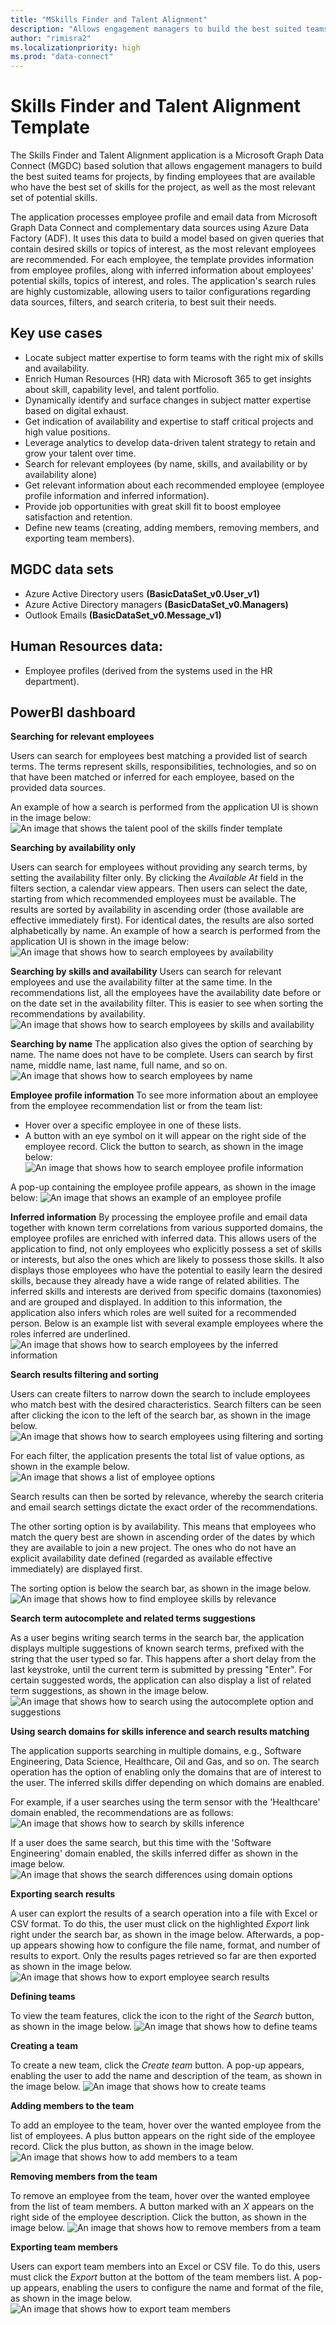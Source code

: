 ```yaml
---
title: "MSkills Finder and Talent Alignment"
description: "Allows engagement managers to build the best suited teams for projects."
author: "rimisra2"
ms.localizationpriority: high
ms.prod: "data-connect"
---
```


# Skills Finder and Talent Alignment Template

The Skills Finder and Talent Alignment application is a Microsoft Graph Data Connect (MGDC) based solution that allows engagement managers to build the best suited teams for projects, by finding employees that are available who have the best set of skills for the project, as well as the most relevant set of potential skills. 
 
The application processes employee profile and email data from Microsoft Graph Data Connect and complementary data sources using Azure Data Factory (ADF). It uses this data to build a model based on given queries that contain desired skills or topics of interest, as the most relevant employees are recommended. For each employee, the template provides information from employee profiles, along with inferred information about employees' potential skills, topics of interest, and roles. 
The application's search rules are highly customizable, allowing users to tailor configurations regarding data sources, filters, and search criteria, to best suit their needs. 

## Key use cases 
- Locate subject matter expertise to form teams with the right mix of skills and availability.  
- Enrich Human Resources (HR) data with Microsoft 365 to get insights about skill, capability level, and talent portfolio.  
- Dynamically identify and surface changes in subject matter expertise based on digital exhaust. 
- Get indication of availability and expertise to staff critical projects and high value positions. 
- Leverage analytics to develop data-driven talent strategy to retain and grow your talent over time. 
- Search for relevant employees (by name, skills, and availability or by availability alone) 
- Get relevant information about each recommended employee (employee profile information and inferred information). 
- Provide job opportunities with great skill fit to boost employee satisfaction and retention. 
- Define new teams (creating, adding members, removing members, and exporting team members). 

## MGDC data sets 
- Azure Active Directory users **(BasicDataSet_v0.User_v1)**
- Azure Active Directory managers **(BasicDataSet_v0.Managers)**
- Outlook Emails **(BasicDataSet_v0.Message_v1)** 

## Human Resources data:  

- Employee profiles (derived from the systems used in the HR department). 

## PowerBI dashboard 

**Searching for relevant employees**

Users can search for employees best matching a provided list of search terms. The terms represent skills, responsibilities, technologies, and so on that have been matched or inferred for each employee, based on the provided data sources. 

An example of how a search is performed from the application UI is shown in the image below: 
![An image that shows the talent pool of the skills finder template](images/data-connect-templates-skills-pool.png)

**Searching by availability only** 

Users can search for employees without providing any search terms, by setting the availability filter only. By clicking the *Available At* field in the filters section, a calendar view appears. Then users can select the date, starting from which recommended employees must be available. The results are sorted by availability in ascending order (those available are effective immediately first). For identical dates, the results are also sorted alphabetically by name. 
An example of how a search is performed from the application UI is shown in the image below: 
![An image that shows how to search employees by availability](images/data-connect-templates-skills-talent.png)

**Searching by skills and availability** 
Users can search for relevant employees and use the availability filter at the same time. In the recommendations list, all the employees have the availability date before or on the date set in the availability filter. This is easier to see when sorting the recommendations by availability. 
![An image that shows how to search employees by skills and availability](images/data-connect-templates-skills-searching.png)

**Searching by name** 
The application also gives the option of searching by name. The name does not have to be complete. Users can search by first name, middle name, last name, full name, and so on.
![An image that shows how to search employees by name](images/data-connect-templates-skills-name.png)

**Employee profile information** 
To see more information about an employee from the employee recommendation list or from the team list: 

- Hover over a specific employee in one of these lists. 
- A button with an eye symbol on it will appear on the right side of the employee record. Click the button to search, as shown in the image below:
![An image that shows how to search employee profile information](images/data-connect-templates-skills-profile.png)

A pop-up containing the employee profile appears, as shown in the image below: 
![An image that shows an example of an employee profile](images/data-connect-templates-skills-profileview.png)

**Inferred information** 
By processing the employee profile and email data together with known term correlations from various supported domains, the employee profiles are enriched with inferred data. 
This allows users of the application to find, not only employees who explicitly possess a set of skills or interests, but also the ones which are likely to possess those skills.  It also displays those employees who have the potential to easily learn the desired skills, because they already have a wide range of related abilities. 
The inferred skills and interests are derived from specific domains (taxonomies) and are grouped and displayed. In addition to this information, the application also infers which roles are well suited for a recommended person. 
Below is an example list with several example employees where the roles inferred are underlined. 
![An image that shows how to search employees by the inferred information](images/data-connect-templates-skills-inferred-info.png)

**Search results filtering and sorting** 

Users can create filters to narrow down the search to include employees who match best with the desired characteristics. Search filters can be seen after clicking the icon to the left of the search bar, as shown in the image below. 
![An image that shows how to search employees using filtering and sorting](images/data-connect-templates-skills-filtering.png)

For each filter, the application presents the total list of value options, as shown in the example below.
![An image that shows a list of employee options](images/data-connect-templates-skills-filter-list.png)

Search results can then be sorted by relevance, whereby the search criteria and email search settings dictate the exact order of the recommendations. 

The other sorting option is by availability. This means that employees who match the query best are shown in ascending order of the dates by which they are available to join a new project. The ones who do not have an explicit availability date defined (regarded as available effective immediately) are displayed first. 

The sorting option is below the search bar, as shown in the image below. 
![An image that shows how to find employee skills by relevance](images/data-connect-templates-skills-relevance-sort.png)

**Search term autocomplete and related terms suggestions** 

As a user begins writing search terms in the search bar, the application displays multiple suggestions of known search terms, prefixed with the string that the user typed so far. 
This happens after a short delay from the last keystroke, until the current term is submitted by pressing "Enter". For certain suggested words, the application can also display a list of related term suggestions, as shown in the image below. 
![An image that shows how to search using the autocomplete option and suggestions](images/data-connect-templates-skills-autocomplete.png)

**Using search domains for skills inference and search results matching**

The application supports searching in multiple domains, e.g., Software Engineering, Data Science, Healthcare, Oil and Gas, and so on. The search operation has the option of enabling only the domains that are of interest to the user. The inferred skills differ depending on which domains are enabled. 

For example, if a user searches using the term sensor with the 'Healthcare' domain enabled, the recommendations are as follows: 
![An image that shows how to search by skills inference](images/data-connect-templates-skills-inference.png)

If a user does the same search, but this time with the 'Software Engineering' domain enabled, the skills inferred differ as shown in the image below. 
![An image that shows the search differences using domain options](images/data-connect-templates-skills-differ.png)

**Exporting search results**

A user can explort the results of a search operation into a file with Excel or CSV format. To do this, the user must click on the highlighted *Export* link right under the search bar, as shown in the image below. Afterwards, a pop-up appears showing how to configure the file name, format, and number of results to export. Only the results pages retrieved so far are then exported as shown in the image below. 
![An image that shows how to export employee search results](images/data-connect-templates-skills-exporting.png)

**Defining teams** 

To view the team features, click the icon to the right of the *Search* button, as shown in the image below. 
![An image that shows how to define teams](images/data-connect-templates-skills-teams.png)

**Creating a team** 

To create a new team, click the *Create team* button. A pop-up appears, enabling the user to add the name and description of the team, as shown in the image below. 
![An image that shows how to create teams](images/data-connect-templates-skills-creating-teams.png)

**Adding members to the team** 

To add an employee to the team, hover over the wanted employee from the list of employees. A plus button appears on the right side of the employee record. Click the plus button, as shown in the image below. 
![An image that shows how to add members to a team](images/data-connect-templates-skills-adding-members.png)

**Removing members from the team** 

To remove an employee from the team, hover over the wanted employee from the list of team members. A button marked with an *X* appears on the right side of the employee description. Click the button, as shown in the image below. 
![An image that shows how to remove members from a team](images/data-connect-templates-skills-removing-members.png)

**Exporting team members** 

Users can export team members into an Excel or CSV file. To do this, users must click the *Export* button at the bottom of the team members list. A pop-up appears, enabling the users to configure the name and format of the file, as shown in the image below. 
![An image that shows how to export team members](images/data-connect-templates-skills-exporting-members.png)
